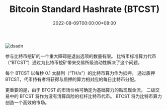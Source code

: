 ﻿---
title: "Bitcoin Standard Hashrate (BTCST)"
description: "每个 BTCST 以 0.1 TH/s 的比特币算力作为抵押。 通过质押 BTCST，代币持有者将获得每日 BTC 分配"
date: 2022-08-09T00:00:00+08:00
lastmod: 2022-08-09T00:00:00+08:00
draft: false
authors: ["crazyxuanshao"]
featuredImage: "bitcoin-standard-hashrate-btcst.png"
tags: ["DeFi","Bitcoin Standard Hashrate (BTCST)"]
categories: ["nfts"]
nfts: ["DeFi"]
blockchain: "BSC"
website: "https://app.btcst.finance/#/airdrop"
twitter: "https://twitter.com/btcst2020"
discord: ""
telegram: "https://t.me/BTCST_Community_EN"
github: ""
youtube: ""
twitch: ""
facebook: ""
instagram: ""
reddit: "https://www.reddit.com/user/BTCStandardHashrate"
medium: ""
steam: ""
gitbook: ""
googleplay: ""
appstore: ""
status: "Live"
weight: 
lightgallery: true
toc: true
pinned: false
recommend: false
recommend1: false

---

![dsadn](dsadn.png)

<p>参与比特币挖矿的一个重大障碍是退出选项的数量有限。 比特币标准算力代币（“BTCST”）通过为比特币挖矿带来交易所级流动性解决了这个问题。</p><p>每个 BTCST 以每秒 0.1 太赫列（“TH/s”）的比特币算力作为抵押。 通过质押 BTCST，代币持有者将获得与质押的算力相对应的每日比特币分配。</p><p>更重要的是，由于 BTCST 的市场价格可确定为基础算力的贴现现金流， 二级交易中的 BTCST 将作为没有清算风险的杠杆比特币代币。 BTCST 将为比特币算力创造一个高效的市场。</p>

